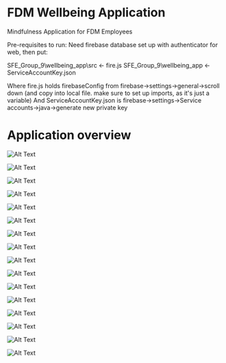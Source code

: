 # FDM Wellbeing Application
Mindfulness Application for FDM Employees

Pre-requisites to run:
Need firebase database set up with authenticator for web, then put:

SFE_Group_9\wellbeing_app\src     <-    fire.js
SFE_Group_9\wellbeing_app         <-    ServiceAccountKey.json

Where fire.js holds firebaseConfig from firebase->settings->general->scroll down (and copy into local file. make sure to set up imports, as it's just a variable)
And ServiceAccountKey.json is firebase->settings->Service accounts->java->generate new private key
<br/>
<h1>Application overview</h1>

![Alt Text](https://github.research.its.qmul.ac.uk/ec19181/SFE_Group_9/blob/master/images/1Login.png)

![Alt Text](https://github.research.its.qmul.ac.uk/ec19181/SFE_Group_9/blob/master/images/2Login.gif)

![Alt Text](https://github.research.its.qmul.ac.uk/ec19181/SFE_Group_9/blob/master/images/3calories.png)

![Alt Text](https://github.research.its.qmul.ac.uk/ec19181/SFE_Group_9/blob/master/images/4addcalories.png)

![Alt Text](https://github.research.its.qmul.ac.uk/ec19181/SFE_Group_9/blob/master/images/5viewcalories.png)

![Alt Text](https://github.research.its.qmul.ac.uk/ec19181/SFE_Group_9/blob/master/images/6health.png)

![Alt Text](https://github.research.its.qmul.ac.uk/ec19181/SFE_Group_9/blob/master/images/7addbmi.png)

![Alt Text](https://github.research.its.qmul.ac.uk/ec19181/SFE_Group_9/blob/master/images/8viewbmi.png)

![Alt Text](https://github.research.its.qmul.ac.uk/ec19181/SFE_Group_9/blob/master/images/9.1mindfulness.png)

![Alt Text](https://github.research.its.qmul.ac.uk/ec19181/SFE_Group_9/blob/master/images/9.2mindfulness.png)

![Alt Text](https://github.research.its.qmul.ac.uk/ec19181/SFE_Group_9/blob/master/images/9.3mindfulness.gif)

![Alt Text](https://github.research.its.qmul.ac.uk/ec19181/SFE_Group_9/blob/master/images/9mindfulness.png)

![Alt Text](https://github.research.its.qmul.ac.uk/ec19181/SFE_Group_9/blob/master/images/home.png)

![Alt Text](https://github.research.its.qmul.ac.uk/ec19181/SFE_Group_9/blob/master/images/signup.png)

![Alt Text](https://github.research.its.qmul.ac.uk/ec19181/SFE_Group_9/blob/master/images/signupFullExample.gif)

![Alt Text](https://github.research.its.qmul.ac.uk/ec19181/SFE_Group_9/blob/master/images/terminalOut.png)
